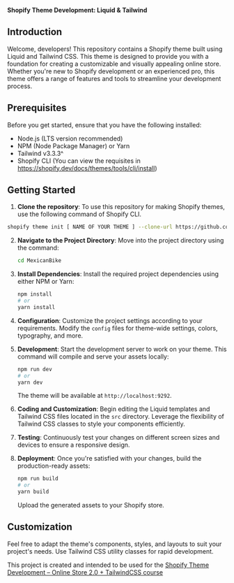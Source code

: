 **Shopify Theme Development: Liquid & Tailwind**
## Introduction

Welcome, developers! This repository contains a Shopify theme built using Liquid and Tailwind CSS. This theme is designed to provide you with a foundation for creating a customizable and visually appealing online store. Whether you're new to Shopify development or an experienced pro, this theme offers a range of features and tools to streamline your development process.

## Prerequisites

Before you get started, ensure that you have the following installed:

- Node.js (LTS version recommended)
- NPM (Node Package Manager) or Yarn
- Tailwind v3.3.3^
- Shopífy CLI (You can view the requisites in https://shopify.dev/docs/themes/tools/cli/install)


## Getting Started

1. **Clone the repository**: To use this repository for making Shopify themes, use the following command of Shopify CLI.
```sh
shopify theme init [ NAME OF YOUR THEME ] --clone-url https://github.com/Lara9632/MexicanBike.git
```


2. **Navigate to the Project Directory**: Move into the project directory using the command:

   ```bash
   cd MexicanBike
   ```

3. **Install Dependencies**: Install the required project dependencies using either NPM or Yarn:

   ```bash
   npm install
   # or
   yarn install
   ```

4. **Configuration**: Customize the project settings according to your requirements. Modify the `config` files for theme-wide settings, colors, typography, and more.

5. **Development**: Start the development server to work on your theme. This command will compile and serve your assets locally:

   ```bash
   npm run dev
   # or
   yarn dev
   ```

   The theme will be available at `http://localhost:9292`.

6. **Coding and Customization**: Begin editing the Liquid templates and Tailwind CSS files located in the `src` directory. Leverage the flexibility of Tailwind CSS classes to style your components efficiently.

7. **Testing**: Continuously test your changes on different screen sizes and devices to ensure a responsive design.

8. **Deployment**: Once you're satisfied with your changes, build the production-ready assets:

   ```bash
   npm run build
   # or
   yarn build
   ```

   Upload the generated assets to your Shopify store.

## Customization

Feel free to adapt the theme's components, styles, and layouts to suit your project's needs. Use Tailwind CSS utility classes for rapid development.


This project is created and intended to be used for the [Shopify Theme Development – Online Store 2.0 + TailwindCSS course](https://weeklyhow.com/courses/)

